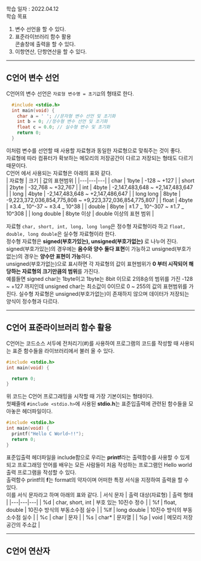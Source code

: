 학습 일자 : 2022.04.12  
학습 목표

1. 변수 선언을 할 수 있다.
2. 표준라이브러리 함수 활용  
   콘솔창에 출력을 할 수 있다.
3. 이항연산, 단항연산을 할 수 있다.

---

## C언어 변수 선언

C언어의 변수 선언은 `자료형 변수명 = 초기값`의 형태로 한다.

```c
  #include <stdio.h>
  int main(void) {
    char a = ' '; //문자형 변수 선언 및 초기화
    int b = 0; //정수형 변수 선언 및 초기화
    float c = 0.0; // 실수형 변수 및 초기화
    return 0;
  }
```

이처럼 변수를 선언할 때 사용할 자료형과 동일한 자료형으로 맞춰주는 것이 좋다.  
자료형에 따라 컴퓨터가 확보하는 메모리의 저장공간이 다르고 저장되는 형태도 다르기 때문이다.  
C언어 에서 사용되는 자료형은 아래의 표와 같다.  
| 자료형 | 크기 | 값의 표현범위 |
|---|---|---|
| char | 1byte | -128 ~ +127 |
| short | 2byte | -32,768 ~ +32,767 |
| int | 4byte | -2,147,483,648 ~ +2,147,483,647 |
| long | 4byte | -2,147,483,648 ~ +2,147,486,647 |
| long long | 8byte | -9,223,372,036,854,775,808 ~ +9,223,372,036,854,775,807 |
| float | 4byte | ±3.4 _ 10^-37 ~ ±3.4 _ 10^38 |
| double | 8byte | ±1.7 _ 10^-307 ~ ±1.7 _ 10^308 |
| long double | 8byte 이상 | double 이상의 표현 범위 |

자료형 `char, short, int, long, long long`은 정수형 자료형이라 하고 `float, double, long double`은 실수형 자료형이라 한다.  
정수형 자료형은 **signed(부호가있는), unsigned(부호가없는)** 로 나누어 진다.  
signed(부호가있는)의 경우에는 **음수와 양수 둘다 표현**이 가능하고 unsigned(부호가없는)의 경우는 **양수만 표현이 가능**하다.  
unsigned(부호가없는)으로 표시하면 각 자료형의 값이 표현범위가 **0 부터 시작되어 해당하는 자료형의 크기만큼의 범위**를 가진다.  
예를들면 signed char는 1byte이고 1byte는 8bit 이므로 2의8승의 범위를 가진 -128 ~ +127 까지인데 unsigned char는 최소값이 0이므로 0 ~ 255의 값의 표현범위를 가진다.
실수형 자료형은 unsigned(부호가없는)이 존재하지 않으며 데이터가 저장되는 양식이 정수형과 다르다.

---

## C언어 표준라이브러리 함수 활용

C언어는 코드소스 서두에 전처리기(#)를 사용하여 프로그램의 코드를 작성할 때 사용되는 표준 함수들을 라이브러리에서 불러 올 수 있다.

```c
#include <stdio.h>
int main(void) {

  return 0;
}
```

위 코드는 C언어 프로그래밍을 시작할 때 가장 기본이되는 형태이다.  
첫째줄에 `#include <stdio.h>`에 사용된 **stdio.h**는 표준입출력에 관련된 함수들을 모아놓은 헤더파일이다.

```c
#include <stdio.h>
int main(void) {
  printf("Hello C World~!!");
  return 0;
}
```

표준입출력 헤더파일을 include함으로 우리는 **printf**라는 출력함수를 사용할 수 있게 되고 프로그래밍 언어를 배우는 모든 사람들이 처음 작성하는 프로그램인 Hello world 출력 프로그램을 작성할 수 있다.  
출력함수 printf의 **f**는 format의 약자이며 어떠한 특정 서식을 지정하여 출력을 할 수 있다.  
이를 서식 문자라고 하며 아래의 표와 같다.
| 서식 문자 | 출력 대상(자료형) | 출력 형태 |
|---|---|---|
| %d | char, short, int | 부호 있는 10진수 정수 |
| %f | float, double | 10진수 방식의 부동소수점 실수 |
| %lf | long double | 10진수 방식의 부동소수점 실수 |
| %c | char | 문자 |
| %s | char\* | 문자열 |
| %p | void | 메모리 저장공간의 주소값 |

---

## C언어 연산자
